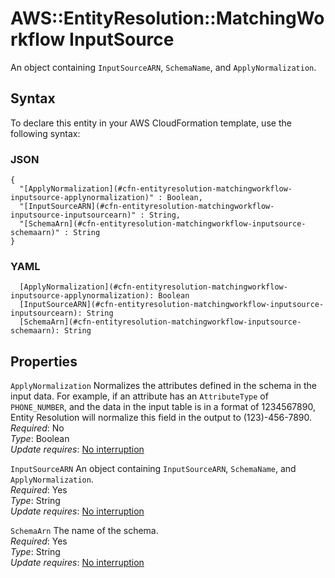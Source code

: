 # AWS::EntityResolution::MatchingWorkflow InputSource<a name="aws-properties-entityresolution-matchingworkflow-inputsource"></a>

An object containing `InputSourceARN`, `SchemaName`, and `ApplyNormalization`\.

## Syntax<a name="aws-properties-entityresolution-matchingworkflow-inputsource-syntax"></a>

To declare this entity in your AWS CloudFormation template, use the following syntax:

### JSON<a name="aws-properties-entityresolution-matchingworkflow-inputsource-syntax.json"></a>

```
{
  "[ApplyNormalization](#cfn-entityresolution-matchingworkflow-inputsource-applynormalization)" : Boolean,
  "[InputSourceARN](#cfn-entityresolution-matchingworkflow-inputsource-inputsourcearn)" : String,
  "[SchemaArn](#cfn-entityresolution-matchingworkflow-inputsource-schemaarn)" : String
}
```

### YAML<a name="aws-properties-entityresolution-matchingworkflow-inputsource-syntax.yaml"></a>

```
  [ApplyNormalization](#cfn-entityresolution-matchingworkflow-inputsource-applynormalization): Boolean
  [InputSourceARN](#cfn-entityresolution-matchingworkflow-inputsource-inputsourcearn): String
  [SchemaArn](#cfn-entityresolution-matchingworkflow-inputsource-schemaarn): String
```

## Properties<a name="aws-properties-entityresolution-matchingworkflow-inputsource-properties"></a>

`ApplyNormalization`  <a name="cfn-entityresolution-matchingworkflow-inputsource-applynormalization"></a>
Normalizes the attributes defined in the schema in the input data\. For example, if an attribute has an `AttributeType` of `PHONE_NUMBER`, and the data in the input table is in a format of 1234567890, Entity Resolution will normalize this field in the output to \(123\)\-456\-7890\.  
*Required*: No  
*Type*: Boolean  
*Update requires*: [No interruption](https://docs.aws.amazon.com/AWSCloudFormation/latest/UserGuide/using-cfn-updating-stacks-update-behaviors.html#update-no-interrupt)

`InputSourceARN`  <a name="cfn-entityresolution-matchingworkflow-inputsource-inputsourcearn"></a>
An object containing `InputSourceARN`, `SchemaName`, and `ApplyNormalization`\.  
*Required*: Yes  
*Type*: String  
*Update requires*: [No interruption](https://docs.aws.amazon.com/AWSCloudFormation/latest/UserGuide/using-cfn-updating-stacks-update-behaviors.html#update-no-interrupt)

`SchemaArn`  <a name="cfn-entityresolution-matchingworkflow-inputsource-schemaarn"></a>
The name of the schema\.  
*Required*: Yes  
*Type*: String  
*Update requires*: [No interruption](https://docs.aws.amazon.com/AWSCloudFormation/latest/UserGuide/using-cfn-updating-stacks-update-behaviors.html#update-no-interrupt)